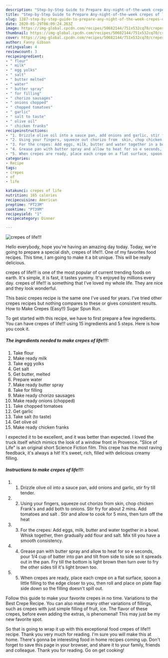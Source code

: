 ```yaml
---
description: "Step-by-Step Guide to Prepare Any-night-of-the-week crepes of life!!!"
title: "Step-by-Step Guide to Prepare Any-night-of-the-week crepes of life!!!"
slug: 1287-step-by-step-guide-to-prepare-any-night-of-the-week-crepes-of-life
date: 2020-05-29T06:09:24.263Z
image: https://img-global.cpcdn.com/recipes/50682144/751x532cq70/crepes-of-life-recipe-main-photo.jpg
thumbnail: https://img-global.cpcdn.com/recipes/50682144/751x532cq70/crepes-of-life-recipe-main-photo.jpg
cover: https://img-global.cpcdn.com/recipes/50682144/751x532cq70/crepes-of-life-recipe-main-photo.jpg
author: Fanny Gibson
ratingvalue: 4
reviewcount: 3
recipeingredient:
- " flour"
- " milk"
- " egg yolks"
- " salt"
- " butter melted"
- " water"
- " butter spray"
- " for filling"
- " chorizo sausages"
- " onions chopped"
- " chopped tomatoes"
- " garlic"
- " salt to taste"
- " olive oil"
- " chicken franks"
recipeinstructions:
- "1. Drizzle olive oil into a sauce pan, add onions and garlic, stir fry till tender."
- "2. Using your fingers, squeeze out chorizo from  skin, chop chicken Frank&#39;s  and add both to onions. Stir fry  for about 2 mins. Add tomatoes and salt . Stir  and allow to cook for 5 mins, then turn off the heat"
- "3. For the crepes: Add eggs, milk, butter and water together in a bowl. Whisk together, then gradually add flour and salt. Mix till you have a smooth consistency."
- "4. Grease pan with butter spray and allow to heat for so e seconds, pour 1/4 cup of batter into pan and tilt from side to side so it spreads out in the pan. Fry till the bottom is light brown then turn over to fry the other sides till it&#39;s light brown too."
- "5. When crepes are ready, place each crepe on a flat surface, spoon a little filling to the edge closer to you, then roll and place on plate flap side down so the filling doesn&#39;t spill out."
categories:
- Recipe
tags:
- crepes
- of
- life

katakunci: crepes of life 
nutrition: 165 calories
recipecuisine: American
preptime: "PT23M"
cooktime: "PT39M"
recipeyield: "1"
recipecategory: Dinner

---
```



![crepes of life!!!](https://img-global.cpcdn.com/recipes/50682144/751x532cq70/crepes-of-life-recipe-main-photo.jpg)

Hello everybody, hope you're having an amazing day today. Today, we're going to prepare a special dish, crepes of life!!!. One of my favorites food recipes. This time, I am going to make it a bit unique. This will be really delicious.

crepes of life!!! is one of the most popular of current trending foods on earth. It's simple, it is fast, it tastes yummy. It's enjoyed by millions every day. crepes of life!!! is something that I've loved my whole life. They are nice and they look wonderful.

This basic crepes recipe is the same one I&#39;ve used for years. I&#39;ve tried other crepes recipes but nothing compares to these or gives consistent results. How to Make Crepes (Easy!!) Sugar Spun Run.


To get started with this recipe, we have to first prepare a few ingredients. You can have crepes of life!!! using 15 ingredients and 5 steps. Here is how you cook it.

<!--inarticleads1-->

##### The ingredients needed to make crepes of life!!!:

1. Take  flour
1. Make ready  milk
1. Take  egg yolks
1. Get  salt
1. Get  butter, melted
1. Prepare  water
1. Make ready  butter spray
1. Take  for filling
1. Make ready  chorizo sausages
1. Make ready  onions (chopped)
1. Take  chopped tomatoes
1. Get  garlic
1. Take  salt (to taste)
1. Get  olive oil
1. Make ready  chicken franks


I expected it to be excellent, and it was better than expected. I loved the truck itself which mimics the look of a window front in Provence. &#34;Slice of Life&#34; is an original short Science Fiction film. This crepe has the most raving feedback, it&#39;s always a hit! It&#39;s sweet, rich, filled with delicious creamy filling. 

<!--inarticleads2-->

##### Instructions to make crepes of life!!!:

1. 1. Drizzle olive oil into a sauce pan, add onions and garlic, stir fry till tender.
1. 2. Using your fingers, squeeze out chorizo from  skin, chop chicken Frank&#39;s  and add both to onions. Stir fry  for about 2 mins. Add tomatoes and salt . Stir  and allow to cook for 5 mins, then turn off the heat
1. 3. For the crepes: Add eggs, milk, butter and water together in a bowl. Whisk together, then gradually add flour and salt. Mix till you have a smooth consistency.
1. 4. Grease pan with butter spray and allow to heat for so e seconds, pour 1/4 cup of batter into pan and tilt from side to side so it spreads out in the pan. Fry till the bottom is light brown then turn over to fry the other sides till it&#39;s light brown too.
1. 5. When crepes are ready, place each crepe on a flat surface, spoon a little filling to the edge closer to you, then roll and place on plate flap side down so the filling doesn&#39;t spill out.


Follow this guide to make your favorite crepes in no time. Variations to the Best Crepe Recipe. You can also make many other variations of fillings, such as crepes with just simple filling of fruit, ice. The flavor of these crepes, before even adding the extras, is phenomenal! This may just be my new favorite spot. 

So that is going to wrap it up with this exceptional food crepes of life!!! recipe. Thank you very much for reading. I'm sure you will make this at home. There's gonna be interesting food in home recipes coming up. Don't forget to save this page in your browser, and share it to your family, friends and colleague. Thank you for reading. Go on get cooking!
